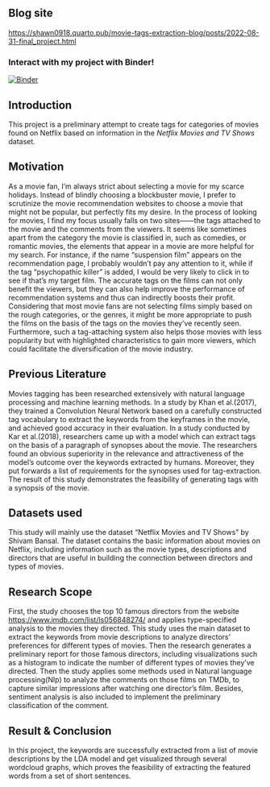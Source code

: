 ## Blog site
<https://shawn0918.quarto.pub/movie-tags-extraction-blog/posts/2022-08-31-final_project.html>

### Interact with my project with Binder!
[![Binder](https://mybinder.org/badge_logo.svg)](https://mybinder.org/v2/gh/Shawn0918/Final_Project/HEAD)

## Introduction

This project is a preliminary attempt to create tags for categories of movies found on Netflix based on information in the *Netflix Movies and TV Shows* dataset. 

## Motivation 

As a movie fan, I’m always strict about selecting a movie for my scarce holidays. Instead of blindly choosing a blockbuster movie, I prefer to scrutinize the movie recommendation websites to choose a movie that might not be popular, but perfectly fits my desire. In the process of looking for movies, I find my focus usually falls on two sites——the tags attached to the movie and the comments from the viewers. It seems like sometimes apart from the category the movie is classified in, such as comedies, or romantic movies, the elements that appear in a movie are more helpful for my search. For instance, if the name “suspension film” appears on the recommendation page, I probably wouldn’t pay any attention to it, while if the tag “psychopathic killer” is added, I would be very likely to click in to see if that’s my target film. The accurate tags on the films can not only benefit the viewers, but they can also help improve the performance of recommendation systems and thus can indirectly boosts their profit. Considering that most movie fans are not selecting films simply based on the rough categories, or the genres, it might be more appropriate to push the films on the basis of the tags on the movies they’ve recently seen. Furthermore, such a tag-attaching system also helps those movies with less popularity but with highlighted characteristics to gain more viewers, which could facilitate the diversification of the movie industry. 

## Previous Literature

Movies tagging has been researched extensively with natural language processing and machine learning methods. In a study by Khan et al.(2017), they trained a Convolution Neural Network based on a carefully constructed tag vocabulary to extract the keywords from the keyframes in the movie, and achieved good accuracy in their evaluation. In a study conducted by Kar et al.(2018), researchers came up with a model which can extract tags on the basis of a paragraph of synopses about the movie. The researchers found an obvious superiority in the relevance and attractiveness of the model’s outcome over the keywords extracted by humans. Moreover, they put forwards a list of requirements for the synopses used for tag-extraction. The result of this study demonstrates the feasibility of generating tags with a synopsis of the movie. 


## Datasets used

This study will mainly use the dataset “Netflix Movies and TV Shows” by Shivam Bansal. The dataset contains the basic information about movies on Netflix, including information such as the movie types, descriptions and directors that are useful in building the connection between directors and types of movies. 


## Research Scope

First, the study chooses the top 10 famous directors from the website https://www.imdb.com/list/ls056848274/ and applies type-specified analysis to the movies they directed. This study uses the main dataset to extract the keywords from movie descriptions to analyze directors’ preferences for different types of movies. Then the research generates a preliminary report for those famous directors, including visualizations such as a histogram to indicate the number of different types of movies they’ve directed. Then the study applies some methods used in Natural language processing(Nlp) to analyze the comments on those films on TMDb, to capture similar impressions after watching one director’s film. Besides, sentiment analysis is also included to implement the preliminary classification of the comment. 

## Result & Conclusion

In this project, the keywords are successfully extracted from a list of movie descriptions by the LDA model and get visualized through several wordcloud graphs, which proves the feasibility of extracting the featured words from a set of short sentences.
